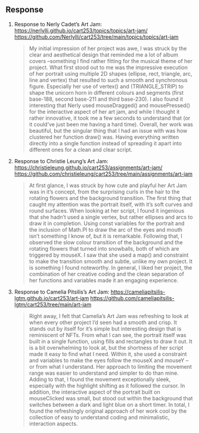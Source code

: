 ## Response
1. Response to Nerly Cadet’s Art Jam:
https://nerlylli.github.io/cart253/topics/topics/art-jam/
https://github.com/Nerlylli/cart253/tree/main/topics/topics/art-jam

    > My initial impression of her project was awe, I was struck by the clear and aesthetical design that reminded me a lot of album covers –something I find rather fitting for the musical theme of her project. 
    > What first stood out to me was the impressive execution of her portrait using multiple 2D shapes (ellipse, rect, triangle, arc, line and vertex) that resulted to such a smooth and synchronous figure. Especially her use of vertex() and (TRIANGLE_STRIP) to shape the unicorn horn in different colours and segments (first base-188, second base-211 and third base-230). 
    > I also found it interesting that Nerly used mouseDragged() and mousePressed() for the interactive aspect of her art jam, and while I thought it rather innovative, it took me a few seconds to understand that (or it could’ve just been me having a hard time).
    > Overall, her work was beautiful, but the singular thing that I had an issue with was how clustered her function draw() was. Having everything written directly into a single function instead of spreading it apart into different ones for a clean and clear script. 

2. Response to Christie Leung’s Art Jam:
https://christieleung.github.io/cart253/assignments/art-jam/
https://github.com/christieleung/cart253/tree/main/assignments/art-jam

    > At first glance, I was struck by how cute and playful her Art Jam was in it’s concept, from the surprising curls in the hair to the rotating flowers and the background transition.
    > The first thing that caught my attention was the portrait itself, with it’s soft curves and round surfaces. When looking at her script, I found it ingenious that she hadn’t used a single vertex, but rather ellipses and arcs to draw it in completion. Using const variables for the portrait and the inclusion of Math.PI to draw the arc of the eyes and mouth isn’t something I know of, but it is remarkable.
    > Following that, I observed the slow colour transition of the background and the rotating flowers that turned into snowballs, both of which are triggered by mouseX. I saw that she used a map() and constraint to make the transition smooth and subtle, unlike my own project. It is something I found noteworthy. 
    > In general, I liked her project, the combination of her creative coding and the clean separation of her functions and variables made it an engaging experience. 



3. Response to Camelia Pitsilis’s Art Jam:
https://cameliapitsilis-lgtm.github.io/cart253/art-jam
https://github.com/cameliapitsilis-lgtm/cart253/tree/main/art-jam

    > Right away, I felt that Camelia’s Art Jam was refreshing to look at when every other project I’d seen had a smooth and crisp. It stands out by itself for it’s simple but interesting design that is reminiscent of NFTs. 
    > From what I can see, the portrait itself was built in a single function, using fills and rectangles to draw it out. It is a bit overwhelming to look at, but the shortness of her script made it easy to find what I need. Within it, she used a constraint and variables to make the eyes follow the mouseX and mouseY –or from what I understand. Her approach to limiting the movement range was easier to understand and simpler to do than mine. Adding to that, I found the movement exceptionally sleek, especially with the highlight shifting as it followed the cursor.
    > In addition, the interactive aspect of the portrait built on mouseClicked was small, but stood out within the background that switches between a dark and light blue on a short timer.
    > In total, I found the refreshingly original approach of her work cool by the collection of easy to understand coding and minimalistic, interaction aspects. 
